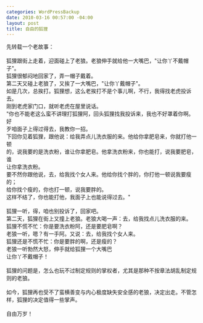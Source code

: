 ```yaml
--- 
categories: WordPressBackup
date: 2010-03-16 00:57:00 -04:00
layout: post
title: 自由的狐狸
---
```

先转载一个老故事：<br /><br />狐狸跟街上走着，迎面碰上了老狼。老狼伸手就给他一大嘴巴，"让你丫不戴帽子"。<br />狐狸很郁闷地回家了，弄一帽子戴着。<br />第二天又碰上老狼了，又挨了一大嘴巴，"让你丫戴帽子"。<br />如是几次，总挨打。狐狸想，这么老挨打不是个事儿啊，不行，我得找老虎投诉去。<br />刚到老虎家门口，就听老虎在屋里说话。<br />"你也不能老这么蛮不讲理打狐狸阿，回头狐狸找我投诉来，我也不好罩着你啊。好<br />歹咱面子上得过得去，我教你一招。<br />下回你见着狐狸，跟他说：给我弄点儿洗衣服的来。他给你拿肥皂来，你就打他一顿<br />的，说我要的是洗衣粉，谁让你拿肥皂。他拿洗衣粉来，你也能打，说我要肥皂，谁<br />让你拿洗衣粉。<br />要不然你跟他说，去，给我找个女人来。他给你找个胖的，你打他一顿说我要瘦的；<br />给你找个瘦的，你也打一顿，说我要胖的。<br />这样不结了，你也能打他，我面子上也能说得过去。"<br /><br />狐狸一听，得，咱也别投诉了，回家吧。<br />第二天，狐狸在街上又撞上老狼。老狼大喝一声：去，给我找点儿洗衣服的来。<br />狐狸不慌不忙：你是要洗衣粉阿，还是要肥皂啊？<br />老狼一听，嗯？有一手阿。又说：去，给我找个女人来。<br />狐狸还是不慌不忙：你是要胖的啊，还是瘦的？<br />老狼一听勃然大怒，伸手就给狐狸一个大嘴巴<br />让你丫不戴帽子！<br /><br />狐狸的问题是，怎么也玩不过制定规则的掌权者，尤其是那种不按章法胡乱制定规则的老狼。<br /><br />如今，狐狸再也受不了蛮横善变与内心极度缺失安全感的老狼，决定出走。不管怎样，狐狸的决定值得一些掌声。<br /><br />自由万岁！
